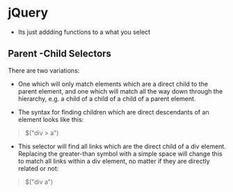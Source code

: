 # jQuery 
- Its just addding functions to a what you select 

## Parent -Child Selectors 

There are two variations:

- One which will only match elements which are a direct child to the parent element, and one which will match all the way down through the hierarchy, e.g. a child of a child of a child of a parent element.

- The syntax for finding children which are direct descendants of an element looks like this:
> $("div > a")

- This selector will find all links which are the direct child of a div element.
Replacing the greater-than symbol with a simple space will change this to match all links within a div element, no matter if they are directly related or not:
> $("div a")
